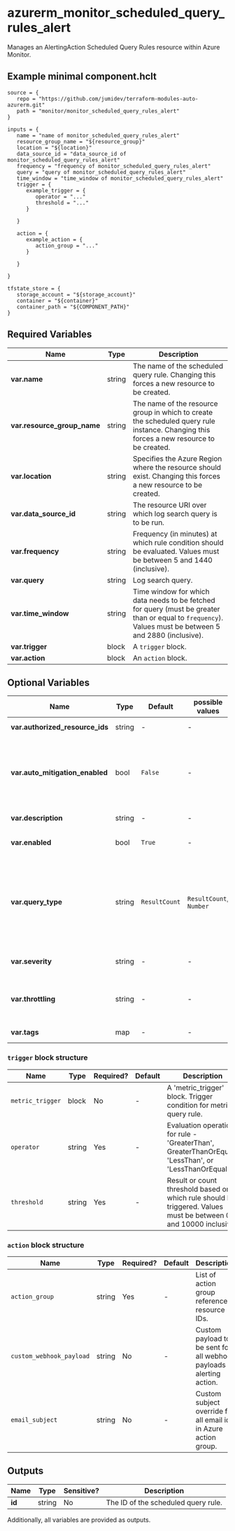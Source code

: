 # azurerm_monitor_scheduled_query_rules_alert

Manages an AlertingAction Scheduled Query Rules resource within Azure Monitor.

## Example minimal component.hclt

```hcl
source = {
   repo = "https://github.com/jumidev/terraform-modules-auto-azurerm.git" 
   path = "monitor/monitor_scheduled_query_rules_alert" 
}

inputs = {
   name = "name of monitor_scheduled_query_rules_alert" 
   resource_group_name = "${resource_group}" 
   location = "${location}" 
   data_source_id = "data_source_id of monitor_scheduled_query_rules_alert" 
   frequency = "frequency of monitor_scheduled_query_rules_alert" 
   query = "query of monitor_scheduled_query_rules_alert" 
   time_window = "time_window of monitor_scheduled_query_rules_alert" 
   trigger = {
      example_trigger = {
         operator = "..."   
         threshold = "..."   
      }
  
   }
 
   action = {
      example_action = {
         action_group = "..."   
      }
  
   }
 
}

tfstate_store = {
   storage_account = "${storage_account}" 
   container = "${container}" 
   container_path = "${COMPONENT_PATH}" 
}

```

## Required Variables

| Name | Type |  Description |
| ---- | --------- |  ----------- |
| **var.name** | string |  The name of the scheduled query rule. Changing this forces a new resource to be created. | 
| **var.resource_group_name** | string |  The name of the resource group in which to create the scheduled query rule instance. Changing this forces a new resource to be created. | 
| **var.location** | string |  Specifies the Azure Region where the resource should exist. Changing this forces a new resource to be created. | 
| **var.data_source_id** | string |  The resource URI over which log search query is to be run. | 
| **var.frequency** | string |  Frequency (in minutes) at which rule condition should be evaluated. Values must be between 5 and 1440 (inclusive). | 
| **var.query** | string |  Log search query. | 
| **var.time_window** | string |  Time window for which data needs to be fetched for query (must be greater than or equal to `frequency`). Values must be between 5 and 2880 (inclusive). | 
| **var.trigger** | block |  A `trigger` block. | 
| **var.action** | block |  An `action` block. | 

## Optional Variables

| Name | Type |  Default  |  possible values |  Description |
| ---- | --------- |  ----------- | ----------- | ----------- |
| **var.authorized_resource_ids** | string |  -  |  -  |  List of Resource IDs referred into query. | 
| **var.auto_mitigation_enabled** | bool |  `False`  |  -  |  Should the alerts in this Metric Alert be auto resolved? Defaults to `false`. -> **NOTE** `auto_mitigation_enabled` and `throttling` are mutually exclusive and cannot both be set. | 
| **var.description** | string |  -  |  -  |  The description of the scheduled query rule. | 
| **var.enabled** | bool |  `True`  |  -  |  Whether this scheduled query rule is enabled. Default is `true`. | 
| **var.query_type** | string |  `ResultCount`  |  `ResultCount`, `Number`  |  The type of query results. Possible values are `ResultCount` and `Number`. Default is `ResultCount`. If set to `ResultCount`, `query` must include an `AggregatedValue` column of a numeric type, for example, `Heartbeat | summarize AggregatedValue = count() by bin(TimeGenerated, 5m)`. | 
| **var.severity** | string |  -  |  -  |  Severity of the alert. Possible values include: 0, 1, 2, 3, or 4. | 
| **var.throttling** | string |  -  |  -  |  Time (in minutes) for which Alerts should be throttled or suppressed. Values must be between 0 and 10000 (inclusive). | 
| **var.tags** | map |  -  |  -  |  A mapping of tags to assign to the resource. | 

### `trigger` block structure

| Name | Type | Required? | Default | Description |
| ---- | ---- | --------- | ------- | ----------- |
| `metric_trigger` | block | No | - | A 'metric_trigger' block. Trigger condition for metric query rule. |
| `operator` | string | Yes | - | Evaluation operation for rule - 'GreaterThan', GreaterThanOrEqual', 'LessThan', or 'LessThanOrEqual'. |
| `threshold` | string | Yes | - | Result or count threshold based on which rule should be triggered. Values must be between 0 and 10000 inclusive. |

### `action` block structure

| Name | Type | Required? | Default | Description |
| ---- | ---- | --------- | ------- | ----------- |
| `action_group` | string | Yes | - | List of action group reference resource IDs. |
| `custom_webhook_payload` | string | No | - | Custom payload to be sent for all webhook payloads in alerting action. |
| `email_subject` | string | No | - | Custom subject override for all email ids in Azure action group. |



## Outputs

| Name | Type | Sensitive? | Description |
| ---- | ---- | --------- | --------- |
| **id** | string | No  | The ID of the scheduled query rule. | 

Additionally, all variables are provided as outputs.
